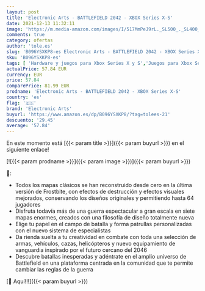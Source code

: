 ```yaml
---
layout: post
title: 'Electronic Arts - BATTLEFIELD 2042 - XBOX Series X-S'
date: 2021-12-13 11:32:11
image: 'https://m.media-amazon.com/images/I/517MmPeJ9rL._SL500_._SL400_.jpg'
comments: true
category: ofertas
author: 'tole.es'
slug: 'B096YSXKP8-es Electronic Arts - BATTLEFIELD 2042 - XBOX Series X-S'
sku: 'B096YSXKP8-es'
tags: [ 'Hardware y juegos para Xbox Series X y S','Juegos para Xbox Series X y S','Videojuegos','electronic arts','xbox', ]
actualPrice: 57.84 EUR
currency: EUR
price: 57.84
comparePrice: 81.99 EUR
prodname: 'Electronic Arts - BATTLEFIELD 2042 - XBOX Series X-S'
country: 'es'
flag: '🇪🇸'
brand: 'Electronic Arts'
buyurl: 'https://www.amazon.es/dp/B096YSXKP8/?tag=tolees-21'
descuento: '29.45'
average: '57.84'
---
```


En este momento está [{{< param title >}}]({{< param buyurl >}}) en el siguiente enlace!

[![{{< param prodname >}}]({{< param image >}})]({{< param buyurl >}})

🔎:

- Todos los mapas clásicos se han reconstruido desde cero en la última versión de Frostbite, con efectos de destrucción y efectos visuales mejorados, conservando los diseños originales y permitiendo hasta 64 jugadores
- Disfruta todavía más de una guerra espectacular a gran escala en siete mapas enormes, creados con una filosofía de diseño totalmente nueva
- Elige tu papel en el campo de batalla y forma patrullas personalizadas con el nuevo sistema de especialistas
- Da rienda suelta a tu creatividad en combate con toda una selección de armas, vehículos, cazas, helicópteros y nuevo equipamiento de vanguardia inspirado por el futuro cercano del 2046
- Descubre batallas inesperadas y adéntrate en el amplio universo de Battlefield en una plataforma centrada en la comunidad que te permite cambiar las reglas de la guerra

[🛒 Aquí!!!]({{< param buyurl >}})
